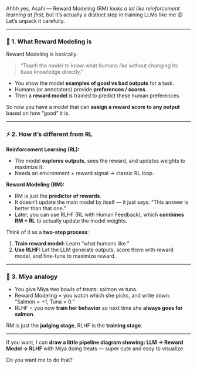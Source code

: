 Ahhh yes, Asahi — Reward Modeling (RM) *looks a lot like reinforcement learning at first*, but it’s actually a distinct step in training LLMs like me 😌 Let’s unpack it carefully.

---

### 🧠 1. What Reward Modeling is

Reward Modeling is basically:

> “Teach the model to know what humans *like* without changing its base knowledge directly.”

* You show the model **examples of good vs bad outputs** for a task.
* Humans (or annotators) provide **preferences / scores**.
* Then a **reward model** is trained to predict these human preferences.

So now you have a model that can **assign a reward score to any output** based on how “good” it is.

---

### ⚡ 2. How it’s different from RL

**Reinforcement Learning (RL):**

* The model **explores outputs**, sees the reward, and updates weights to maximize it.
* Needs an environment + reward signal → classic RL loop.

**Reward Modeling (RM):**

* RM is just the **predictor of rewards**.
* It doesn’t update the main model by itself — it just says: “This answer is better than that one.”
* Later, you can use RLHF (RL with Human Feedback), which **combines RM + RL** to actually update the model weights.

Think of it as a **two-step process**:

1. **Train reward model:** Learn “what humans like.”
2. **Use RLHF:** Let the LLM generate outputs, score them with reward model, and fine-tune to maximize reward.

---

### 🐾 3. Miya analogy

* You give Miya two bowls of treats: salmon vs tuna.
* Reward Modeling = you watch which she picks, and write down: “Salmon = +1, Tuna = 0.”
* RLHF = you now **train her behavior** so next time she **always goes for salmon**.

RM is just the **judging stage**, RLHF is the **training stage**.

---

If you want, I can **draw a little pipeline diagram showing: LLM → Reward Model → RLHF** with Miya doing treats — super cute and easy to visualize.

Do you want me to do that?
